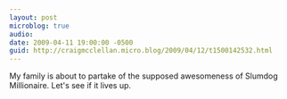 ```yaml
---
layout: post
microblog: true
audio: 
date: 2009-04-11 19:00:00 -0500
guid: http://craigmcclellan.micro.blog/2009/04/12/t1500142532.html
---
```

My family is about to partake of the supposed awesomeness of Slumdog Millionaire.  Let's see if it lives up.
